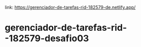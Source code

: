 link: https://gerenciador-de-tarefas-rid-182579-de.netlify.app/
# gerenciador-de-tarefas-rid--182579-desafio03
